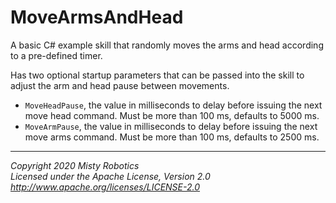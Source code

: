 # MoveArmsAndHead

A basic C# example skill that randomly moves the arms and head according to a pre-defined timer.

Has two optional startup parameters that can be passed into the skill to adjust the arm and head pause between movements.

- `MoveHeadPause`, the value in milliseconds to delay before issuing the next move head command. Must be more than 100 ms, defaults to 5000 ms.
- `MoveArmPause`, the value in milliseconds to delay before issuing the next move arms command.  Must be more than 100 ms, defaults to 2500 ms.

---

*Copyright 2020 Misty Robotics*<br>
*Licensed under the Apache License, Version 2.0*<br>
*http://www.apache.org/licenses/LICENSE-2.0*
